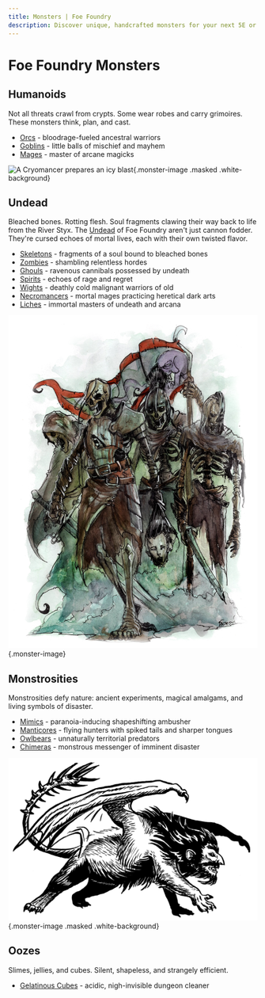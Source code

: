 ```yaml
---
title: Monsters | Foe Foundry
description: Discover unique, handcrafted monsters for your next 5E or fantasy TTRPG session. From undead horrors to mythic monstrosities, Foe Foundry offers unforgettable foes ready to challenge your players.
---
```


# Foe Foundry Monsters

## Humanoids

Not all threats crawl from crypts. Some wear robes and carry grimoires. These monsters think, plan, and cast.

- [Orcs](orc.md) - bloodrage-fueled ancestral warriors
- [Goblins](goblin.md) - little balls of mischief and mayhem
- [Mages](mage.md) - master of arcane magicks

![A Cryomancer prepares an icy blast](../img/cryomancer2.png){.monster-image .masked .white-background}

## Undead

Bleached bones. Rotting flesh. Soul fragments clawing their way back to life from the River Styx. The [Undead](../families/undead.md) of Foe Foundry aren't just cannon fodder. They're cursed echoes of mortal lives, each with their own twisted flavor.

- [Skeletons](skeleton.md) - fragments of a soul bound to bleached bones
- [Zombies](zombie.md) - shambling relentless hordes
- [Ghouls](ghoul.md) - ravenous cannibals possessed by undeath
- [Spirits](spirit.md) - echoes of rage and regret
- [Wights](wight.md) - deathly cold malignant warriors of old
- [Necromancers](mage.md#necromancers) - mortal mages practicing heretical dark arts
- [Liches](lich.md) - immortal masters of undeath and arcana

![A skeleton warband advances menacingly](../img/skeleton_warband.webp){.monster-image}

## Monstrosities

Monstrosities defy nature: ancient experiments, magical amalgams, and living symbols of disaster.

- [Mimics](mimic.md) - paranoia-inducing shapeshifting ambusher
- [Manticores](manticore.md) - flying hunters with spiked tails and sharper tongues
- [Owlbears](owlbear.md) - unnaturally territorial predators
- [Chimeras](chimera.md) - monstrous messenger of imminent disaster

![A cantankerous Manticore prepares to strike](../img/manticore.png){.monster-image .masked .white-background}

## Oozes

Slimes, jellies, and cubes. Silent, shapeless, and strangely efficient.

- [Gelatinous Cubes](gelatinous-cube.md) - acidic, nigh-invisible dungeon cleaner
